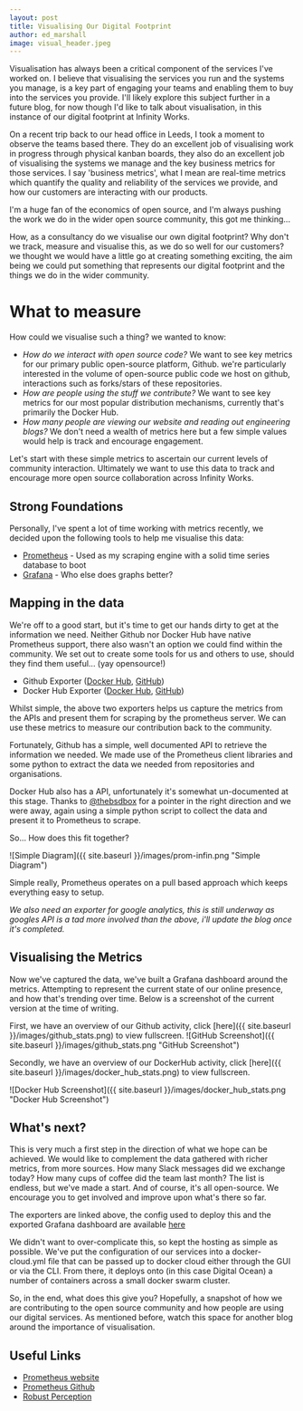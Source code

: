 ```yaml
---
layout: post
title: Visualising Our Digital Footprint
author: ed_marshall
image: visual_header.jpeg
---
```


Visualisation has always been a critical component of the services I've worked on. I believe that visualising the services you run and the systems you manage, is a key part of engaging your teams and enabling them to buy into the services you provide. I'll likely explore this subject further in a future blog, for now though I'd like to talk about visualisation, in this instance of our digital footprint at Infinity Works.

On a recent trip back to our head office in Leeds, I took a moment to observe the teams based there. They do an excellent job of visualising work in progress through physical kanban boards, they also do an excellent job of visualising the systems we manage and the key business metrics for those services. I say 'business metrics', what I mean are real-time metrics which quantify the quality and reliability of the services we provide, and how our customers are interacting with our products.

I'm a huge fan of the economics of open source, and I'm always pushing the work we do in the wider open source community, this got me thinking... 

How, as a consultancy do we visualise our own digital footprint? Why don't we track, measure and visualise this, as we do so well for our customers? we thought we would have a little go at creating something exciting, the aim being we could put something that represents our digital footprint and the things we do in the wider community. 

# What to measure

How could we visualise such a thing? we wanted to know:

* *How do we interact with open source code?* We want to see key metrics for our primary public open-source platform, Github. we're particularly interested in the volume of open-source public code we host on github, interactions such as forks/stars of these repositories.
* *How are people using the stuff we contribute?* We want to see key metrics for our most popular distribution mechanisms, currently that's primarily the Docker Hub.
* *How many people are viewing our website and reading out engineering blogs?* We don't need a wealth of metrics here but a few simple values would help is track and encourage engagement.

Let's start with these simple metrics to ascertain our current levels of community interaction. Ultimately we want to use this data to track and encourage more open source collaboration across Infinity Works.

## Strong Foundations

Personally, I've spent a lot of time working with metrics recently, we decided upon the following tools to help me visualise this data:

* [Prometheus](https://prometheus.io/) - Used as my scraping engine with a solid time series database to boot
* [Grafana](http://grafana.org/) - Who else does graphs better?

## Mapping in the data

We're off to a good start, but it's time to get our hands dirty to get at the information we need. Neither Github nor Docker Hub have native Prometheus support, there also wasn't an option we could find within the community.
We set out to create some tools for us and others to use, should they find them useful... (yay opensource!) 

* Github Exporter ([Docker Hub](https://hub.docker.com/r/infinityworks/github-exporter/), [GitHub](https://github.com/infinityworksltd/github-exporter))
* Docker Hub Exporter ([Docker Hub](https://hub.docker.com/r/infinityworks/docker-hub-exporter/), [GitHub](https://github.com/infinityworksltd/docker-hub-exporter))

Whilst simple, the above two exporters helps us capture the metrics from the APIs and present them for scraping by the prometheus server. We can use these metrics to measure our contribution back to the community.

Fortunately, Github has a simple, well documented API to retrieve the information we needed. We made use of the Prometheus client libraries and some python to extract the data we needed from repositories and organisations.

Docker Hub also has a API, unfortunately it's somewhat un-documented at this stage. Thanks to [@thebsdbox](https://twitter.com/thebsdbox?lang=en-gb) for a pointer in the right direction and we were away, again using a simple python script to collect the data and present it to Prometheus to scrape.

So... How does this fit together?

![Simple Diagram]({{ site.baseurl }}/images/prom-infin.png "Simple Diagram")

Simple really, Prometheus operates on a pull based approach which keeps everything easy to setup.

*We also need an exporter for google analytics, this is still underway as googles API is a tad more involved than the above, i'll update the blog once it's completed.*


## Visualising the Metrics

Now we've captured the data, we've built a Grafana dashboard around the metrics. Attempting to represent the current state of our online presence, and how that's trending over time.
Below is a screenshot of the current version at the time of writing. 

First, we have an overview of our Github activity, click [here]({{ site.baseurl }}/images/github_stats.png) to view fullscreen.
![GitHub Screenshot]({{ site.baseurl }}/images/github_stats.png "GitHub Screenshot")

Secondly, we have an overview of our DockerHub activity, click [here]({{ site.baseurl }}/images/docker_hub_stats.png) to view fullscreen.

![Docker Hub Screenshot]({{ site.baseurl }}/images/docker_hub_stats.png "Docker Hub Screenshot")

## What's next?

This is very much a first step in the direction of what we hope can be achieved. We would like to complement the data gathered with richer metrics, from more sources. How many Slack messages did we exchange today? How many cups of coffee did the team last month? The list is endless, but we've made a start. And of course, it's all open-source. We encourage you to get involved and improve upon what's there so far.

The exporters are linked above, the config used to deploy this and the exported Grafana dashboard are available [here](https://github.com/infinityworksltd/infin-eye)

We didn't want to over-complicate this, so kept the hosting as simple as possible. We've put the configuration of our services into a docker-cloud.yml file that can be passed up to docker cloud either through the GUI or via the CLI.
From there, it deploys onto (in this case Digital Ocean) a number of containers across a small docker swarm cluster. 

So, in the end, what does this give you? Hopefully, a snapshot of how we are contributing to the open source community and how people are using our digital services. As mentioned before, watch this space for another blog around the importance of visualisation.

## Useful Links 
* [Prometheus website](https://prometheus.io/)
* [Prometheus Github](https://github.com/prometheus/prometheus)
* [Robust Perception](https://www.robustperception.io/)
